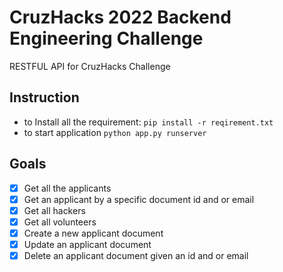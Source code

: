 # CruzHacks 2022 Backend Engineering Challenge
RESTFUL API for CruzHacks Challenge

## Instruction
- to Install all the requirement: `pip install -r reqirement.txt`
- to start application `python app.py runserver`


## Goals
- [x] Get all the applicants
- [x] Get an applicant by a specific document id and or email
- [x] Get all hackers
- [x] Get all volunteers
- [x] Create a new applicant document
- [x] Update an applicant document
- [x] Delete an applicant document given an id and or email

